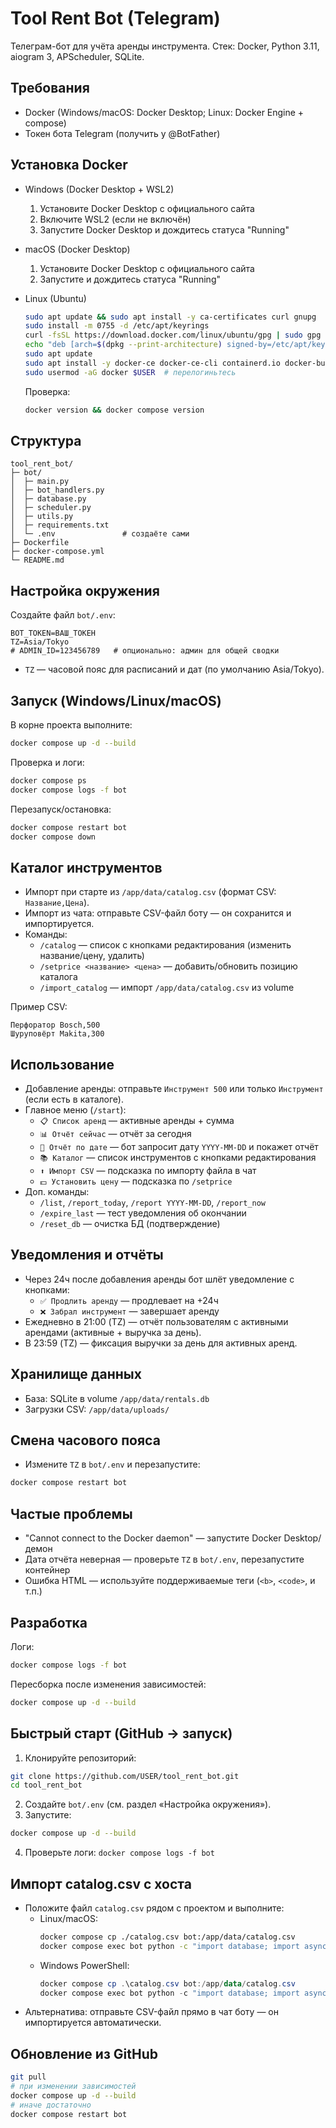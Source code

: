 # Tool Rent Bot (Telegram)

Телеграм-бот для учёта аренды инструмента. Стек: Docker, Python 3.11, aiogram 3, APScheduler, SQLite.

## Требования
- Docker (Windows/macOS: Docker Desktop; Linux: Docker Engine + compose)
- Токен бота Telegram (получить у @BotFather)

## Установка Docker

- Windows (Docker Desktop + WSL2)
  1. Установите Docker Desktop с официального сайта
  2. Включите WSL2 (если не включён)
  3. Запустите Docker Desktop и дождитесь статуса "Running"

- macOS (Docker Desktop)
  1. Установите Docker Desktop с официального сайта
  2. Запустите и дождитесь статуса "Running"

- Linux (Ubuntu)
  ```bash
  sudo apt update && sudo apt install -y ca-certificates curl gnupg
  sudo install -m 0755 -d /etc/apt/keyrings
  curl -fsSL https://download.docker.com/linux/ubuntu/gpg | sudo gpg --dearmor -o /etc/apt/keyrings/docker.gpg
  echo "deb [arch=$(dpkg --print-architecture) signed-by=/etc/apt/keyrings/docker.gpg] https://download.docker.com/linux/ubuntu $(. /etc/os-release && echo $VERSION_CODENAME) stable" | sudo tee /etc/apt/sources.list.d/docker.list > /dev/null
  sudo apt update
  sudo apt install -y docker-ce docker-ce-cli containerd.io docker-buildx-plugin docker-compose-plugin
  sudo usermod -aG docker $USER  # перелогиньтесь
  ```
  Проверка:
  ```bash
  docker version && docker compose version
  ```

## Структура
```
tool_rent_bot/
├─ bot/
│  ├─ main.py
│  ├─ bot_handlers.py
│  ├─ database.py
│  ├─ scheduler.py
│  ├─ utils.py
│  ├─ requirements.txt
│  └─ .env               # создаёте сами
├─ Dockerfile
├─ docker-compose.yml
└─ README.md
```

## Настройка окружения
Создайте файл `bot/.env`:
```env
BOT_TOKEN=ВАШ_ТОКЕН
TZ=Asia/Tokyo
# ADMIN_ID=123456789   # опционально: админ для общей сводки
```
- `TZ` — часовой пояс для расписаний и дат (по умолчанию Asia/Tokyo).

## Запуск (Windows/Linux/macOS)
В корне проекта выполните:
```bash
docker compose up -d --build
```
Проверка и логи:
```bash
docker compose ps
docker compose logs -f bot
```
Перезапуск/остановка:
```bash
docker compose restart bot
docker compose down
```

## Каталог инструментов
- Импорт при старте из `/app/data/catalog.csv` (формат CSV: `Название,Цена`).
- Импорт из чата: отправьте CSV-файл боту — он сохранится и импортируется.
- Команды:
  - `/catalog` — список с кнопками редактирования (изменить название/цену, удалить)
  - `/setprice <название> <цена>` — добавить/обновить позицию каталога
  - `/import_catalog` — импорт `/app/data/catalog.csv` из volume

Пример CSV:
```
Перфоратор Bosch,500
Шуруповёрт Makita,300
```

## Использование
- Добавление аренды: отправьте `Инструмент 500` или только `Инструмент` (если есть в каталоге).
- Главное меню (`/start`):
  - `📋 Список аренд` — активные аренды + сумма
  - `📊 Отчёт сейчас` — отчёт за сегодня
  - `📅 Отчёт по дате` — бот запросит дату `YYYY-MM-DD` и покажет отчёт
  - `📚 Каталог` — список инструментов с кнопками редактирования
  - `⬆️ Импорт CSV` — подсказка по импорту файла в чат
  - `💵 Установить цену` — подсказка по `/setprice`
- Доп. команды:
  - `/list`, `/report_today`, `/report YYYY-MM-DD`, `/report_now`
  - `/expire_last` — тест уведомления об окончании
  - `/reset_db` — очистка БД (подтверждение)

## Уведомления и отчёты
- Через 24ч после добавления аренды бот шлёт уведомление с кнопками:
  - `✅ Продлить аренду` — продлевает на +24ч
  - `❌ Забрал инструмент` — завершает аренду
- Ежедневно в 21:00 (TZ) — отчёт пользователям с активными арендами (активные + выручка за день).
- В 23:59 (TZ) — фиксация выручки за день для активных аренд.

## Хранилище данных
- База: SQLite в volume `/app/data/rentals.db`
- Загрузки CSV: `/app/data/uploads/`

## Смена часового пояса
- Измените `TZ` в `bot/.env` и перезапустите:
```bash
docker compose restart bot
```

## Частые проблемы
- "Cannot connect to the Docker daemon" — запустите Docker Desktop/демон
- Дата отчёта неверная — проверьте `TZ` в `bot/.env`, перезапустите контейнер
- Ошибка HTML — используйте поддерживаемые теги (`<b>`, `<code>`, и т.п.)

## Разработка
Логи:
```bash
docker compose logs -f bot
```
Пересборка после изменения зависимостей:
```bash
docker compose up -d --build
```

## Быстрый старт (GitHub → запуск)
1) Клонируйте репозиторий:
```bash
git clone https://github.com/USER/tool_rent_bot.git
cd tool_rent_bot
```
2) Создайте `bot/.env` (см. раздел «Настройка окружения»).
3) Запустите:
```bash
docker compose up -d --build
```
4) Проверьте логи: `docker compose logs -f bot`

## Импорт catalog.csv с хоста
- Положите файл `catalog.csv` рядом с проектом и выполните:
  - Linux/macOS:
    ```bash
    docker compose cp ./catalog.csv bot:/app/data/catalog.csv
    docker compose exec bot python -c "import database; import asyncio; from database import import_catalog_from_csv; asyncio.run(import_catalog_from_csv('/app/data/catalog.csv')); print('OK')"
    ```
  - Windows PowerShell:
    ```powershell
    docker compose cp .\catalog.csv bot:/app/data/catalog.csv
    docker compose exec bot python -c "import database; import asyncio; from database import import_catalog_from_csv; asyncio.run(import_catalog_from_csv('/app/data/catalog.csv')); print('OK')"
    ```
- Альтернатива: отправьте CSV-файл прямо в чат боту — он импортируется автоматически.

## Обновление из GitHub
```bash
git pull
# при изменении зависимостей
docker compose up -d --build
# иначе достаточно
docker compose restart bot
```
